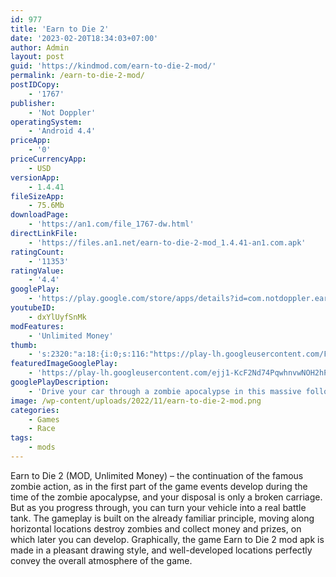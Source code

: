 ```yaml
---
id: 977
title: 'Earn to Die 2'
date: '2023-02-20T18:34:03+07:00'
author: Admin
layout: post
guid: 'https://kindmod.com/earn-to-die-2-mod/'
permalink: /earn-to-die-2-mod/
postIDCopy:
    - '1767'
publisher:
    - 'Not Doppler'
operatingSystem:
    - 'Android 4.4'
priceApp:
    - '0'
priceCurrencyApp:
    - USD
versionApp:
    - 1.4.41
fileSizeApp:
    - 75.6Mb
downloadPage:
    - 'https://an1.com/file_1767-dw.html'
directLinkFile:
    - 'https://files.an1.net/earn-to-die-2-mod_1.4.41-an1.com.apk'
ratingCount:
    - '11353'
ratingValue:
    - '4.4'
googlePlay:
    - 'https://play.google.com/store/apps/details?id=com.notdoppler.earntodie2'
youtubeID:
    - dxYlUyfSnMk
modFeatures:
    - 'Unlimited Money'
thumb:
    - 's:2320:"a:18:{i:0;s:116:"https://play-lh.googleusercontent.com/FPjghjpN7L2JFpPWSlR1PteiDkaAj_J-CsBq4drx9KeUcmfGrjunx2cOkeDE1G8GFfb1=w526-h296";i:1;s:114:"https://play-lh.googleusercontent.com/URKZSkJldNpjnTedvXLqJGt7a_0AMjRRdfDJmBq9CVPw5FbEkYZLYEp_-PJe5uHINQ=w526-h296";i:2;s:115:"https://play-lh.googleusercontent.com/EigzTFfbFs9oTbkiXAgbUYl_b4S65x1cq22SCXUNX12hryXHwYcKYZb-VQkH_6WYqVY=w526-h296";i:3;s:114:"https://play-lh.googleusercontent.com/tY-Ob4Xmwp2HBJ9bZ6mVW7l5G71ot-6N22OodkGWMRxIYfrHYRLvn8DS4Y-yZBMP_Q=w526-h296";i:4;s:116:"https://play-lh.googleusercontent.com/GJwiLZPrS7F2Jo8UjjyUUCeXqGE3OxsrX-BDb9SJI1HaxR6Uw6D0Eze2IBzeRnUHbNRy=w526-h296";i:5;s:115:"https://play-lh.googleusercontent.com/-xf7P98mxnMctsh22CuOABuI6rw5wTqseAyF9MsgwREJNbb_Yw2R0-bAUFNOuTbEwqM=w526-h296";i:6;s:114:"https://play-lh.googleusercontent.com/uW3qN8AvlSwrPSFAdee7IqIxd4jXAG1K9yfl7kAM2tc2Rlxsycji6_QsRbnG_YgbGw=w526-h296";i:7;s:114:"https://play-lh.googleusercontent.com/rwBtfbGz_rty08NYh1xhi6wjZ4if_Go7AJwFqE0NTqR52V9lj3ak94KtgSyrgbX9sA=w526-h296";i:8;s:116:"https://play-lh.googleusercontent.com/Y5M0zxBkSQPntxtKLEw0zLO77f7xldhQg-TXGGKEYici1GzfUGbW1yhWGZfPeVuQ1xFR=w526-h296";i:9;s:115:"https://play-lh.googleusercontent.com/ZwsDVthMxfGadywSjJz7ZF7bfdHITA_51slhpJhufu2FYPaxGmhoVz4omL9_AJmdKJQ=w526-h296";i:10;s:116:"https://play-lh.googleusercontent.com/qC8hZjQQjGK4TYV06DuWicNQD88qsC7UTyrDfv5m0xYB4wI_U61JF7Yd0vlvQtlV48YJ=w526-h296";i:11;s:115:"https://play-lh.googleusercontent.com/H3u4dIskmTmC9tjj1cCil_y59VX5n8iO9J7128GElW2SxtU4Maaw6QBQZ0fKAFt_3T8=w526-h296";i:12;s:116:"https://play-lh.googleusercontent.com/DwYRCif9p0aPl6cxUsuhvwzaagGgYk08qR0zWRlbnicUzEwzpuHKinbwBIWz0DfrfOSk=w526-h296";i:13;s:116:"https://play-lh.googleusercontent.com/S34aX5wttqv1djPMsdc4OLfGtRpC2o29ky71R7fpsH3pOd1lRHD17koUnqH0zybAoVTb=w526-h296";i:14;s:114:"https://play-lh.googleusercontent.com/g8xa5R9o2ZYTSmdyCUZiVEa82WUhYubNM-maWBt3HOJCeJY1GaPjMGVpxjlIZtafvA=w526-h296";i:15;s:114:"https://play-lh.googleusercontent.com/Os1Ut-wGrwrlaeNfahnt8THeSoTIF7t1J3g7cc8esXA4GxW1yQ6mbenEmoE9URPrMg=w526-h296";i:16;s:115:"https://play-lh.googleusercontent.com/zuVXf7pfANLcu9_Mx5Y_A-jRN5c0c7ZzfB9zMsrQ0fYSf09E9X8qOoWVzP_NK5ZD34A=w526-h296";i:17;s:116:"https://play-lh.googleusercontent.com/-mCpc4-36_PQq9qgaaMyvKyfqJ_VLlqeTDiGmDc9Re0JwI-bc8MeJfEO9uNtTr-wclug=w526-h296";}";'
featuredImageGooglePlay:
    - 'https://play-lh.googleusercontent.com/ejj1-KcF2Nd74PqwhnvwNOH2hPmmc8nyG9T8hgciouUAJBB_Da7ErUDV_ItlXcrvFeg'
googlePlayDescription:
    - 'Drive your car through a zombie apocalypse in this massive follow-up to the chart-topping hit Earn to Die!An evacuation ship is waiting on the other side of the country. The only thing that stands in your way: city after city overrun by zombies . With only a run-down car and a small amount of cash you face a familiar situation... to drive through hordes of zombies in order to survive!.Earn to Die 2 introduces a massive new Story Mode, five times longer than its predecessor. The game departs its familiar desert setting and delves into the depths of cities infested by zombies.'
image: /wp-content/uploads/2022/11/earn-to-die-2-mod.png
categories:
    - Games
    - Race
tags:
    - mods
---
```


Earn to Die 2 (MOD, Unlimited Money) – the continuation of the famous zombie action, as in the first part of the game events develop during the time of the zombie apocalypse, and your disposal is only a broken carriage. But as you progress through, you can turn your vehicle into a real battle tank. The gameplay is built on the already familiar principle, moving along horizontal locations destroy zombies and collect money and prizes, on which later you can develop. Graphically, the game Earn to Die 2 mod apk is made in a pleasant drawing style, and well-developed locations perfectly convey the overall atmosphere of the game.